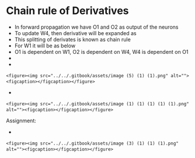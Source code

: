 # Chain rule of Derivatives

* In forward propagation we have O1 and O2 as output of the neurons
* To update W4, then derivative will be expanded as
* This splitting of derivates is known as chain rule
* For W1 it will be as below
* O1 is dependent on W1, O2 is dependent on W4, W4 is dependent on O1
*
*

    <figure><img src="../../.gitbook/assets/image (5) (1) (1).png" alt=""><figcaption></figcaption></figure>
*

    <figure><img src="../../.gitbook/assets/image (1) (1) (1) (1) (1).png" alt=""><figcaption></figcaption></figure>

Assignment:

*

    <figure><img src="../../.gitbook/assets/image (3) (1) (1) (1).png" alt=""><figcaption></figcaption></figure>
